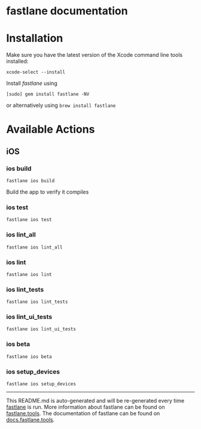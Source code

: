 fastlane documentation
================
# Installation

Make sure you have the latest version of the Xcode command line tools installed:

```
xcode-select --install
```

Install _fastlane_ using
```
[sudo] gem install fastlane -NV
```
or alternatively using `brew install fastlane`

# Available Actions
## iOS
### ios build
```
fastlane ios build
```
Build the app to verify it compiles
### ios test
```
fastlane ios test
```

### ios lint_all
```
fastlane ios lint_all
```

### ios lint
```
fastlane ios lint
```

### ios lint_tests
```
fastlane ios lint_tests
```

### ios lint_ui_tests
```
fastlane ios lint_ui_tests
```

### ios beta
```
fastlane ios beta
```

### ios setup_devices
```
fastlane ios setup_devices
```


----

This README.md is auto-generated and will be re-generated every time [fastlane](https://fastlane.tools) is run.
More information about fastlane can be found on [fastlane.tools](https://fastlane.tools).
The documentation of fastlane can be found on [docs.fastlane.tools](https://docs.fastlane.tools).
